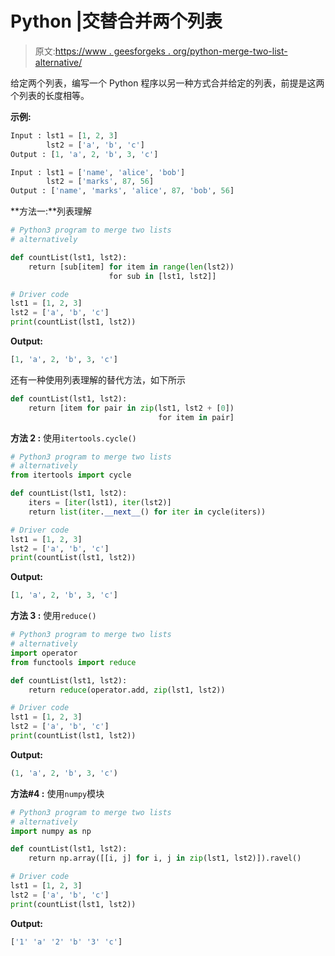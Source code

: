 # Python |交替合并两个列表

> 原文:[https://www . geesforgeks . org/python-merge-two-list-alternative/](https://www.geeksforgeeks.org/python-merge-two-lists-alternatively/)

给定两个列表，编写一个 Python 程序以另一种方式合并给定的列表，前提是这两个列表的长度相等。

**示例:**

```py
Input : lst1 = [1, 2, 3]
        lst2 = ['a', 'b', 'c']
Output : [1, 'a', 2, 'b', 3, 'c']

Input : lst1 = ['name', 'alice', 'bob']
        lst2 = ['marks', 87, 56]
Output : ['name', 'marks', 'alice', 87, 'bob', 56]

```

**方法一:**列表理解

```py
# Python3 program to merge two lists 
# alternatively

def countList(lst1, lst2):
    return [sub[item] for item in range(len(lst2))
                      for sub in [lst1, lst2]]

# Driver code
lst1 = [1, 2, 3]
lst2 = ['a', 'b', 'c']
print(countList(lst1, lst2))
```

**Output:**

```py
[1, 'a', 2, 'b', 3, 'c']

```

还有一种使用列表理解的替代方法，如下所示

```py
def countList(lst1, lst2):
    return [item for pair in zip(lst1, lst2 + [0])
                                 for item in pair]
```

**方法 2 :** 使用`itertools.cycle()`

```py
# Python3 program to merge two lists 
# alternatively
from itertools import cycle

def countList(lst1, lst2):
    iters = [iter(lst1), iter(lst2)]
    return list(iter.__next__() for iter in cycle(iters))

# Driver code
lst1 = [1, 2, 3]
lst2 = ['a', 'b', 'c']
print(countList(lst1, lst2))
```

**Output:**

```py
[1, 'a', 2, 'b', 3, 'c']

```

**方法 3 :** 使用`reduce()`

```py
# Python3 program to merge two lists 
# alternatively
import operator
from functools import reduce

def countList(lst1, lst2):
    return reduce(operator.add, zip(lst1, lst2))

# Driver code
lst1 = [1, 2, 3]
lst2 = ['a', 'b', 'c']
print(countList(lst1, lst2))
```

**Output:**

```py
(1, 'a', 2, 'b', 3, 'c')

```

**方法#4 :** 使用`numpy`模块

```py
# Python3 program to merge two lists 
# alternatively
import numpy as np

def countList(lst1, lst2):
    return np.array([[i, j] for i, j in zip(lst1, lst2)]).ravel()

# Driver code
lst1 = [1, 2, 3]
lst2 = ['a', 'b', 'c']
print(countList(lst1, lst2))
```

**Output:**

```py
['1' 'a' '2' 'b' '3' 'c']

```